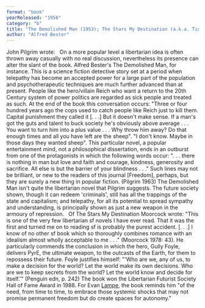 ```yaml
---
format: "book"
yearReleased: "1956"
category: "b"
title: "The Demolished Man (1953); The Stars My Destination (a.k.a. Tiger! Tiger!)"
author: "Alfred Bester"
---
```

John Pilgrim wrote:
 
On a more popular level a libertarian idea is often thrown  away casually with no real discussion, nevertheless its presence can alter the  slant of the book. Alfred Bester's The Demolished Man, for instance. This  is a science fiction detective story set at a period when telepathy has become  an accepted power for a large part of the population and psychotherapeutic  techniques are much further advanced than at present. People like the  hero/villain Reich who want a return to the 20th Century system of power  politics are regarded as sick people and treated as such. At the end of the book  this conversation occurs: "Three or four hundred years ago the cops used to  catch people like Reich just to kill them. Capital punishment they called it [.  . .] But it doesn't make sense. If a man's got the guts and talent to buck  society he's obviously above average . . . You want to turn him into a plus  value . . . Why throw him away? Do that enough times and all you have left are  the sheep". "I don't know. Maybe in those days they wanted sheep".
This particular novel, a popular entertainment mind, not a  philosophical dissertation, ends in an outburst from one of the protagonists in  which the following words occur: ". . . there is nothing in man but love and  faith and courage, kindness, generosity and sacrifice. All else is but the  barrier of your blindness . . ." Such lines may not be brilliant, or new to  the readers of this journal [Freedom], perhaps, but they are surely a new  thing in popular fiction. (Pilgrim 1963)
The Demolished Man isn't quite the  libertarian novel that Pilgrim suggests. The future society shown, though it can  redeem 'criminals', still has all the trappings of the state and capitalism; and  telepathy, for all its potential to spread sympathy and understanding, is  principally shown as just a new weapon in the armoury of repression.
 
Of The Stars My Destination Moorcock wrote:  "This is one of the very few libertarian sf novels I have ever read. That it was the first and turned me on to reading sf is probably the purest accident. [. . .] I know of no other sf book which so thoroughly combines romance with an idealism almost wholly acceptable to me . . ." (Moorcock  1978: 43). He particularly commends the conclusion in which the hero, Gully Foyle, delivers PyrE, the ultimate weapon, to the outcasts of the Earth, for them to repossess their future. Foyle justifies himself:  "'Who are we, any of us, to make a decision for the world? Let the world make its own decisions. Who are we to keep secrets from the world? Let the world know and decide for itself.'" (Penguin edn, p. 242)  The book won the Libertarian Futurist Society Hall of Fame Award in 1988. For  Evan <a href="http://tashqueedagg.wordpress.com/2013/01/31/alfred-bester-the-stars-my-destination/"> Lampe</a>, the book reminds him "of the need, from time to time, to embrace  those systemic shocks that may not promise permanent freedom but do create  spaces for autonomy."